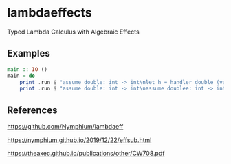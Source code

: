 # lambdaeffects

Typed Lambda Calculus with Algebraic Effects

## Examples

```haskell
main :: IO ()
main = do
    print .run $ "assume double: int -> int\nlet h = handler double (val x: int -> x) ((x: int, k: int -> int{}) -> (k (k x))) in with h handle (perform double 3 + 10)" -- Right (Int 23)
    print .run $ "assume double: int -> int\nassume doublee: int -> int\nlet h = handler double (val x: int -> x) ((x: int, k: int -> int{}) -> (k (x + 1))) in with h handle let hh = handler doublee (val x: int -> (x + perform double 2)) ((x: int, k: int -> int{double}) -> (k (x + 1))) in with hh handle (10 + perform doublee 3)" -- Right (Int 17)
```

## References

https://github.com/Nymphium/lambdaeff

https://nymphium.github.io/2019/12/22/effsub.html

https://theaxec.github.io/publications/other/CW708.pdf
